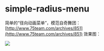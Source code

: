 # simple-radius-menu
简单的“径向动画菜单”，模范自奇舞团：[http://www.75team.com/archives/851](http://www.75team.com/archives/851) 
效果图：

![](https://github.com/wind-stone/simple-radius-menu/raw/master/radius-menu.gif)  
